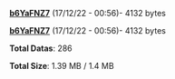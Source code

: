 [**b6YaFNZ7**](/data/b6YaFNZ7.txt) (17/12/22 - 00:56)- 4132 bytes

[**b6YaFNZ7**](/data/b6YaFNZ7.txt) (17/12/22 - 00:56)- 4132 bytes

**Total Datas**: 286

**Total Size**: 1.39 MB / 1.4 MB